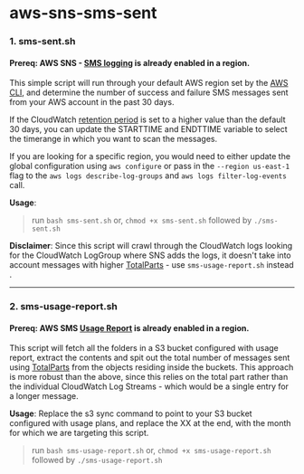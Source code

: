 # aws-sns-sms-sent

### 1. sms-sent.sh

#### Prereq: AWS SNS - [SMS logging](https://docs.aws.amazon.com/sns/latest/dg/sms_stats_cloudwatch.html#sms_stats_cloudwatch_logs) is already enabled in a region.

This simple script will run through your default AWS region set by the [AWS CLI](https://docs.aws.amazon.com/cli/latest/userguide/cli-chap-configure.html#cli-quick-configuration), and determine the number of success and failure SMS messages sent from your AWS account in the past 30 days.

If the CloudWatch [retention period](https://aws.amazon.com/cloudwatch/faqs/#AWS_resource_and_custom_metrics_monitoring) is set to a higher value than the default 30 days, you can update the STARTTIME and ENDTTIME variable to select the timerange in which you want to scan the messages.

If you are looking for a specific region, you would need to either update the global configuration using ```aws configure``` or pass in the ```--region us-east-1``` flag to the ```aws logs describe-log-groups``` and ```aws logs filter-log-events``` call.

**Usage**: 
> run ```bash sms-sent.sh``` or, ```chmod +x sms-sent.sh``` followed by ```./sms-sent.sh```


**Disclaimer**: Since this script will crawl through the CloudWatch logs looking for the CloudWatch LogGroup where SNS adds the logs, it doesn't take into account messages with higher [TotalParts](https://docs.aws.amazon.com/sns/latest/dg/sms_stats_usage.html#example_report) - use ```sms-usage-report.sh``` instead . 

---

### 2. sms-usage-report.sh

#### Prereq: AWS SMS [Usage Report](https://docs.aws.amazon.com/sns/latest/dg/sms_stats_usage.html) is already enabled in a region.

This script will fetch all the folders in a S3 bucket configured with usage report, extract the contents and spit out the total number of messages sent using [TotalParts](https://docs.aws.amazon.com/sns/latest/dg/sms_stats_usage.html#example_report) from the objects residing inside the buckets. This approach is more robust than the above, since this relies on the total part rather than the individual CloudWatch Log Streams - which would be a single entry for a longer message.

**Usage**: Replace the s3 sync command to point to your S3 bucket configured with usage plans, and replace the XX at the end, with the month for which we are targeting this script.
> run ```bash sms-usage-report.sh``` or, ```chmod +x sms-usage-report.sh``` followed by ```./sms-usage-report.sh```
